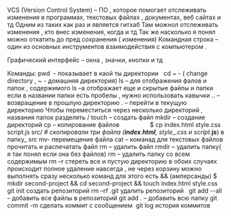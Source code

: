 VCS (Version Control System) – ПО , которое помогает отслеживать изменения в программах, текстовых файлах , документах, веб сайтах и тд
Одним из таких как раз и является гитхаб
Там можнол отслеживать изменения , кто внес изменения, когда и тд
Так же насколько я понял можно откатить до пред сохранения ( изменения)
Командная строка – один из основных инструментов взаимодействия с компьютером .

Графический интерфейс – окна , значки, кнопки и тд

Команды: pwd  - показывает в каой ты директории
  cd ~ - ( change directory , ~ - домашняя директория)
ls – для отображения фалов и папок , содержимого
ls –a отображает еще и скрытые файлы и папки
если в названии папки есть пробелы , нужно использовать кавычки
.. – возвращение в прошлую директорию
. – перейти в текущую директорию
Чтобы переместиться через несколько директорий , названия папок разделять /
touch – создать файл
mkdir – создание директорий
cp – копирование файлов                 
$ cp index.html style.css script.js src/
_# скопировали три файла (__index__.__html__,_ _style__.__css_ _и_ _script__.__js__) в папку_ _src_
mv- перемещение файла
cat – команад для текстовых файлов прочитать и распечатать файл
rm – удалить файл
rmdir – удалить папку( я так понял если она без файлов)
rm – удалить папку со всем содержимым rm –r стереть все и пустую директорию
в обоих случаях происходит полное удаление навсегда , не через корзину
можно выполнять сразу несколько команд для этого есть && (амперсанды)
$ mkdir second-project && cd second-project && touch index.html style.css
git init создать репозиторий
rm –rf .git удалить репозиторий  
git add --all – добавить все файлы в репозиторий
git add . – добавить всю папку
git commit -m сделать коммит с сообщением 
git log история коммитов